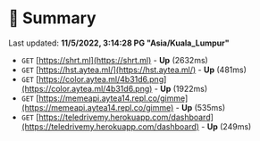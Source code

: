 # 📖 Summary
Last updated: **11/5/2022, 3:14:28 PG "Asia/Kuala_Lumpur"**

- `GET` [https://shrt.ml](https://shrt.ml) - **Up** (2632ms)
- `GET` [https://hst.aytea.ml/](https://hst.aytea.ml/) - **Up** (481ms)
- `GET` [https://color.aytea.ml/4b31d6.png](https://color.aytea.ml/4b31d6.png) - **Up** (1922ms)
- `GET` [https://memeapi.aytea14.repl.co/gimme](https://memeapi.aytea14.repl.co/gimme) - **Up** (535ms)
- `GET` [https://teledrivemy.herokuapp.com/dashboard](https://teledrivemy.herokuapp.com/dashboard) - **Up** (249ms)

